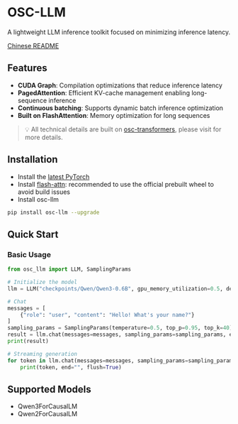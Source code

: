 # OSC-LLM

A lightweight LLM inference toolkit focused on minimizing inference latency.

[Chinese README](./readme-zh.md)

## Features

- **CUDA Graph**: Compilation optimizations that reduce inference latency
- **PagedAttention**: Efficient KV-cache management enabling long-sequence inference
- **Continuous batching**: Supports dynamic batch inference optimization
- **Built on FlashAttention**: Memory optimization for long sequences

> 💡 All technical details are built on [osc-transformers](https://github.com/di-osc/osc-transformers), please visit for more details.

## Installation

- Install the [latest PyTorch](https://pytorch.org/)
- Install [flash-attn](https://github.com/Dao-AILab/flash-attention): recommended to use the official prebuilt wheel to avoid build issues
- Install osc-llm
```bash
pip install osc-llm --upgrade
```

## Quick Start


### Basic Usage

```python
from osc_llm import LLM, SamplingParams

# Initialize the model
llm = LLM("checkpoints/Qwen/Qwen3-0.6B", gpu_memory_utilization=0.5, device="cuda:0")

# Chat
messages = [
    {"role": "user", "content": "Hello! What's your name?"}
]
sampling_params = SamplingParams(temperature=0.5, top_p=0.95, top_k=40)
result = llm.chat(messages=messages, sampling_params=sampling_params, enable_thinking=True, stream=False)
print(result)

# Streaming generation
for token in llm.chat(messages=messages, sampling_params=sampling_params, enable_thinking=True, stream=True):
    print(token, end="", flush=True)
```

## Supported Models

- Qwen3ForCausalLM
- Qwen2ForCausalLM